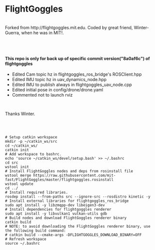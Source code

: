 # FlightGoggles
<br>
Forked from http://flightgoggles.mit.edu. Coded by great friend, Winter-Guerra, when he was in MIT!.

<br> <br>

#### This repo is only for back up of specific commit version("8a0af6c") of flightgoggles
+ Edited Cam topic hz in flightgoggles_ros_bridge's ROSClient.hpp
+ Edited IMU topic hz in uav_dynamics_node.hpp
+ Edited IMU to publish always in flightgoggles_uav_node.cpp
+ Edited initial pose in config/drone/drone.yaml
+ Commented not to launch rviz

<br>

Thanks Winter.

<br>
<br>

~~~shell
# Setup catkin workspace
mkdir -p ~/catkin_ws/src
cd ~/catkin_ws/
catkin init
# Add workspace to bashrc.
echo 'source ~/catkin_ws/devel/setup.bash' >> ~/.bashrc
cd src
wstool init
# Install FlightGoggles nodes and deps from rosinstall file
wstool merge https://raw.githubusercontent.com/mit-fast/FlightGoggles/master/flightgoggles.rosinstall
wstool update
cd ../
# Install required libraries.
rosdep install --from-paths src --ignore-src --rosdistro kinetic -y
# Install external libraries for flightgoggles_ros_bridge
sudo apt install -y libzmqpp-dev libeigen3-dev
# Install dependencies for flightgoggles renderer
sudo apt install -y libvulkan1 vulkan-utils gdb
# Build nodes and download FlightGoggles renderer binary
catkin build 
# NOTE: to avoid downloading the FlightGoggles renderer binary, use the following build command:
# catkin build --cmake-args -DFLIGHTGOGGLES_DOWNLOAD_BINARY=OFF
# Refresh workspace
source ~/.bashrc
~~~

